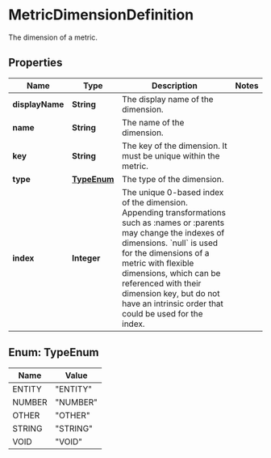 

# MetricDimensionDefinition

The dimension of a metric.

## Properties

| Name | Type | Description | Notes |
|------------ | ------------- | ------------- | -------------|
|**displayName** | **String** | The display name of the dimension. |  |
|**name** | **String** | The name of the dimension. |  |
|**key** | **String** | The key of the dimension.    It must be unique within the metric. |  |
|**type** | [**TypeEnum**](#TypeEnum) | The type of the dimension. |  |
|**index** | **Integer** | The unique 0-based index of the dimension.    Appending transformations such as :names or :parents may change the indexes of dimensions. &#x60;null&#x60; is used for the dimensions of a metric with flexible dimensions, which can be referenced with their dimension key, but do not have an intrinsic order that could be used for the index. |  |



## Enum: TypeEnum

| Name | Value |
|---- | -----|
| ENTITY | &quot;ENTITY&quot; |
| NUMBER | &quot;NUMBER&quot; |
| OTHER | &quot;OTHER&quot; |
| STRING | &quot;STRING&quot; |
| VOID | &quot;VOID&quot; |



